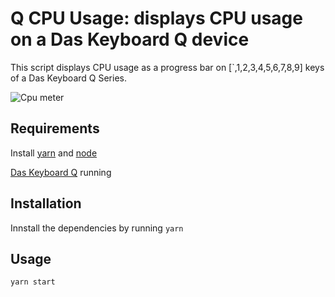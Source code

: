 # Q CPU Usage: displays CPU usage on a Das Keyboard Q device

This script displays CPU usage as a progress bar on 
[`,1,2,3,4,5,6,7,8,9] keys of a Das Keyboard Q Series.

![Cpu meter](https://github.com/corykim/q-applet-cpu-usage/raw/master/assets/q-cpu-usage.png "Q CPU usage")
## Requirements

Install [yarn](https://yarnpkg.com/en/) and [node](https://nodejs.org/en/)

[Das Keyboard Q](https://daskeyboard.io/get-started/download) running 

## Installation

Innstall the dependencies by running
`yarn`

## Usage 

`yarn start`
